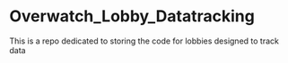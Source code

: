 # Overwatch_Lobby_Datatracking
 This is a repo dedicated to storing the code for lobbies designed to track data
